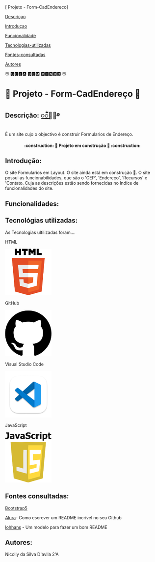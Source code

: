 [ Projeto - Form-CadEndereco]

[Descriçao](#descri%C3%A7ao)  

[Introduçao](#introdu%C3%A7ao)  

[Funcionalidade](#funcionalidade) 

[Tecnologias-utilizadas](#tecnologias-ultilizadas)  

[Fontes-consultadas](#fontes-consultadas)

[Autores](#autores)  

  ꕥ 🆂🅴🅹🅰 🅱🅴🅼 🆅🅸🅽🅳🅾 ꕥ

# 📧 Projeto - Form-CadEndereço 📧

## Descrição: ꯭ᬁ🌷💫࿔

É um site cujo o objectivo é construir Formularios de Endereço.

<h4 align="center">
    :construction: 🚧 Projeto em construção 🚧 :construction:
</h4>

## Introdução:

O site Formularios em Layout. O site ainda está em construção 🚧. O site possui as funcionabilidades, que são o 'CEP', 'Endereço', 'Recursos' e 'Contato. Cuja as descrições estão sendo fornecidas no Indíce de funcionalidades do site.

## Funcionalidades:

## Tecnológias utilizadas: 

As Tecnologias ultilizadas foram....

HTML    

<img src="_img/html.png" width="30%">

 
 
GitHub


   <img src="_img/github.png" width="30%">



Visual Studio Code

 

   <img src="_img/vscode.png" width="30%">

 

JavaScript

 

   <img src="_img/javascript.png" width="30%">



## Fontes consultadas: 

[Bootstrap5](https://getbootstrap.com/docs/5.3/forms/layout/) 

[Alura](https://www.alura.com.br/artigos/escrever-bom-readme)- Como escrever um README incrível no seu Github

[lohhans](https://gist.github.com/lohhans/f8da0b147550df3f96914d3797e9fb89) - Um modelo para fazer um bom README

## Autores:

 Nicolly da Silva D'avila 2'A